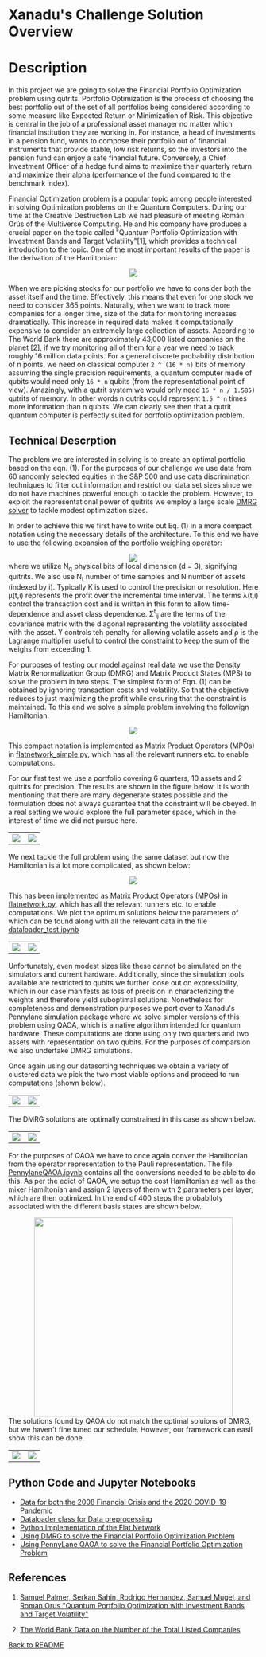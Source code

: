 # Xanadu's Challenge Solution Overview

# Description

In this project we are going to solve the Financial Portfolio Optimization problem using qutrits. Portfolio Optimization is the process of choosing the best portfolio out of the set of all portfolios being considered according to some measure like Expected Return or Minimization of Risk. This objective is central in the job of a professional asset manager no matter which financial institution they are working in. For instance, a head of investments in a pension fund, wants to compose their portfolio out of financial instruments that provide stable, low risk returns, so the investors into the pension fund can enjoy a safe financial future. Conversely, a Chief Investment Officer of a hedge fund aims to maximize their quarterly return and maximize their alpha (performance of the fund compared to the benchmark index).  

Financial Optimization problem is a popular topic among people interested in solving Optimization problems on the Quantum Computers. During our time at the Creative Destruction Lab we had pleasure of meeting Román Orús of the Multiverse Computing. He and his company have produces a crucial paper on the topic called "Quantum Portfolio Optimization with Investment Bands and Target Volatility"[1], which provides a technical introduction to the topic. One of the most important results of the paper is the derivation of the Hamiltonian: 

<center>
<img src="images/baseEqn.png">
</center>

When we are picking stocks for our portfolio we have to consider both the asset itself and the time. Effectively, this means that even for one stock we need to consider 365 points. Naturally, when we want to track more companies for a longer time, size of the data for monitoring increases dramatically. This increase in required data makes it computationally expensive to consider an extremely large collection of assets. According to The World Bank there are approximately 43,000 listed companies on the planet [2], if we try monitoring all of them for a year we need to track roughly 16 million data points. For a general discrete probability distribution of n points, we need on classical computer `2 ^ (16 * n)` bits of memory assuming the single precision requirements, a quantum computer made of qubits would need only `16 * n` qubits (from the representational point of view). Amazingly, with a qutrit system we would only need `16 * n / 1.585)` qutrits of memory. In other words n qutrits could represent `1.5 ^ n` times more information than n qubits. We can clearly see then that a qutrit quantum computer is perfectly suited for portfolio optimization problem. 

## Technical Descrption

The problem we are interested in solving is to create an optimal portfolio based on the eqn. (1). For the purposes of our challenge we use data from 60 randomly selected equities in the S&P 500 and use data discrimination techniques to filter out information and restrict our data set sizes since we do not have machines powerful enough to tackle the problem. However, to exploit the representational power of quitrits we employ a large scale [DMRG solver](simple_dmrg.py) to tackle modest optimization sizes. 

In order to achieve this we first have to write out Eq. (1) in a more compact notation using the necessary details of the architecture. To this end we have to use the following expansion of the portfolio weighing operator:
<center>
<img src="images/technical1.png">
</center>
where we utilize N<sub>q</sub> physical bits of local dimension (d = 3), signifying quitrits. We also use N<sub>t</sub> number of time samples and N number of assets (indexed by i). Typically K is used to control the precision or resolution. Here μ(t,i) represents the profit over the incremental time interval. The terms λ(t,i) control the transaction cost and is written in this form to allow time-dependence and asset class dependence. Σ<sup>t</sup><sub>ij</sub> are the terms of the covariance matrix with the diagonal representing the volatility associated with the asset. ϒ controls teh penalty for allowing volatile assets and ρ is the Lagrange multiplier useful to control the constraint to keep the sum of the weighs from exceeding 1.

For purposes of testing our model against real data we use the Density Matrix Renormalization Group (DMRG) and Matrix Product States (MPS) to solve the problem in two steps. The simplest form of Eqn. (1) can be obtained by ignoring transaction costs and volatility. So that the objective reduces to just maximizing the profit while ensuring that the constraint is maintained. To this end we solve a simple problem involving the followign Hamiltonian:

<center>
<img src="images/simpleDMRG.png">
</center>

This compact notation is implemented as Matrix Product Operators (MPOs) in [flatnetwork_simple.py](flatnetwork_simpple.ipynb), which has all the relevant runners etc. to enable computations. 

For our first test we use a portfolio covering 6 quarters, 10 assets and 2 quitrits for precision. The results are shown in the figure below. It is worth mentioning that there are many degenerate states possible and the formulation does not always guarantee that the constraint will be obeyed. In a real setting we would explore the full parameter space, which in the interest of time we did not pursue here.

<table align="center">
    <tr>
        <td>
            <img src="images/simpleDMRGbigsys1.png">
        </td>
        <td>
            <img src="images/simpleDMRGbigsys2.png">
        </td>        
    </tr>
</table>

We next tackle the full problem using the same dataset but now the Hamiltonian is a lot more complicated, as shown below:

<center>
<img src="./images/fullDMRG.png">
</center>

This has been implemented as Matrix Product Operators (MPOs) in [flatnetwork.py](flatnetwork_simpple.ipynb), which has all the relevant runners etc. to enable computations. We plot the optimum solutions below the parameters of which can be found along with all the relevant data in the file [dataloader_test.ipynb](dataloader_test.ipynb)

<table align="center">
    <tr>
        <td>
            <img src="images/DMRGbigsys1.png">
        </td>
        <td>
            <img src="images/DMRGbigsys2.png">
        </td>        
    </tr>
</table>

Unfortunately, even modest sizes like these cannot be simulated on the simulators and current hardware. Additionally, since the simulation tools available are restricted to qubits we further loose out on expressibility, which in our case manifests as loss of precision in characterizing the weights and therefore yield suboptimal solutions. Nonetheless for completeness and demonstration purposes we port over to Xanadu's Pennylane simulation package where we solve simpler versions of this problem using QAOA, which is a native algorithm intended for quantum hardware. These computations are done using only two quarters and two assets with representation on two qubits. For the purposes of comparsion we also undertake DMRG simulations.

Once again using our datasorting techniques we obtain a variety of clustered data we pick the two most viable options and proceed to run computations (shown below).

<table align="center">
    <tr>
        <td>
            <img src="images/img1.png">
        </td>
        <td>
            <img src="images/img2.png">
        </td>        
    </tr>
</table>

The DMRG solutions are optimally constrained in this case as shown below. 
<table align="center">
    <tr>
        <td>
            <img src="images/img3.png">
        </td>
        <td>
            <img src="images/img4.png">
        </td>        
    </tr>
</table>

For the purposes of QAOA we have to once again conver the Hamiltonian from the operator representation to the Pauli representation. The file [PennylaneQAOA.ipynb](./PennylaneQAOA.ipynb) contains all the conversions needed to be able to do this. As per the edict of QAOA, we setup the cost Hamiltonian as well as the mixer Hamiltonian and assign 2 layers of them with 2 parameters per layer, which are then optimized. In the end of 400 steps the probabiloty associated with the different basis states are shown below.
<center>
    <img src="./images/QAOA1.png" width=400>
</center>
The solutions found by QAOA do not match the optimal soluions of DMRG, but we haven't fine tuned our schedule. However, our framework can easil show this can be done.
<table align="center">
    <tr>
        <td>
            <img src="images/img6.png">
        </td>
        <td>
            <img src="images/img7.png">
        </td>        
    </tr>
</table>

## Python Code and Jupyter Notebooks

- [Data for both the 2008 Financial Crisis and the 2020 COVID-19 Pandemic](https://github.com/olegxtend/Hackathon2021/tree/main/CosmiQ/xanadu/data) 
- [Dataloader class for Data preprocessing](https://github.com/olegxtend/Hackathon2021/blob/main/CosmiQ/xanadu/dataloader_class.py)
- [Python Implementation of the Flat Network](https://github.com/olegxtend/Hackathon2021/blob/main/CosmiQ/xanadu/flatnetwork.py)
- [Using DMRG to solve the Financial Portfolio Optimization Problem](https://github.com/olegxtend/Hackathon2021/blob/main/CosmiQ/xanadu/simple_dmrg.py)
- [Using PennyLane QAOA to solve the Financial Portfolio Optimization Problem](https://github.com/olegxtend/Hackathon2021/blob/main/CosmiQ/xanadu/PennylaneQAOA.ipynb)


## References

1. [Samuel Palmer, Serkan Sahin, Rodrigo Hernandez, Samuel Mugel, and Roman Orus "Quantum Portfolio Optimization with Investment Bands and Target Volatility"](https://arxiv.org/abs/2106.06735)

2. [The World Bank Data on the Number of the Total Listed Companies](https://data.worldbank.org/indicator/CM.MKT.LDOM.NO)

[Back to README](README.md)
